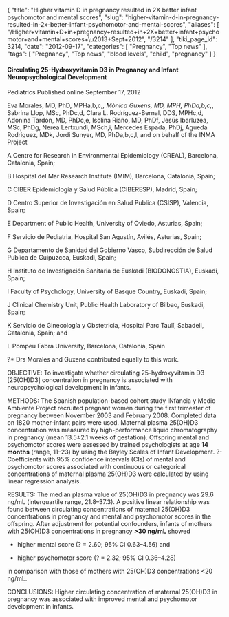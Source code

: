 {
    "title": "Higher vitamin D in pregnancy resulted in 2X better infant psychomotor and mental scores",
    "slug": "higher-vitamin-d-in-pregnancy-resulted-in-2x-better-infant-psychomotor-and-mental-scores",
    "aliases": [
        "/Higher+vitamin+D+in+pregnancy+resulted+in+2X+better+infant+psychomotor+and+mental+scores+\u2013+Sept+2012",
        "/3214"
    ],
    "tiki_page_id": 3214,
    "date": "2012-09-17",
    "categories": [
        "Pregnancy",
        "Top news"
    ],
    "tags": [
        "Pregnancy",
        "Top news",
        "blood levels",
        "child",
        "pregnancy"
    ]
}


#### Circulating 25-Hydroxyvitamin D3 in Pregnancy and Infant Neuropsychological Development

Pediatrics Published online September 17, 2012

Eva Morales, MD, PhD, MPHa,b,c,*, Mònica Guxens, MD, MPH, PhDa,b,c,*, Sabrina Llop, MSc, PhDc,d, Clara L. Rodríguez-Bernal, DDS, MPHc,d, Adonina Tardón, MD, PhDc,e, Isolina Riaño, MD, PhDf, Jesús Ibarluzea, MSc, PhDg, Nerea Lertxundi, MSch,i, Mercedes Espada, PhDj, Agueda Rodriguez, MDk, Jordi Sunyer, MD, PhDa,b,c,l, and on behalf of the INMA Project

A Centre for Research in Environmental Epidemiology (CREAL), Barcelona, Catalonia, Spain;

B Hospital del Mar Research Institute (IMIM), Barcelona, Catalonia, Spain;

C CIBER Epidemiología y Salud Pública (CIBERESP), Madrid, Spain;

D Centro Superior de Investigación en Salud Publica (CSISP), Valencia, Spain;

E Department of Public Health, University of Oviedo, Asturias, Spain;

F Servicio de Pediatria, Hospital San Agustín, Avilés, Asturias, Spain;

G Departamento de Sanidad del Gobierno Vasco, Subdirección de Salud Publica de Guipuzcoa, Euskadi, Spain;

H Instituto de Investigación Sanitaria de Euskadi (BIODONOSTIA), Euskadi, Spain;

I Faculty of Psychology, University of Basque Country, Euskadi, Spain;

J Clinical Chemistry Unit, Public Health Laboratory of Bilbao, Euskadi, Spain;

K Servicio de Ginecología y Obstetricia, Hospital Parc Taulí, Sabadell, Catalonia, Spain; and

L Pompeu Fabra University, Barcelona, Catalonia, Spain

?* Drs Morales and Guxens contributed equally to this work.

OBJECTIVE: To investigate whether circulating 25-hydroxyvitamin D3 <span>[25(OH)D3]</span> concentration in pregnancy is associated with neuropsychological development in infants.

METHODS: The Spanish population-based cohort study INfancia y Medio Ambiente Project recruited pregnant women during the first trimester of pregnancy between November 2003 and February 2008. Completed data on 1820 mother-infant pairs were used. Maternal plasma 25(OH)D3 concentration was measured by high-performance liquid chromatography in pregnancy (mean 13.5±2.1 weeks of gestation). Offspring mental and psychomotor scores were assessed by trained psychologists at age  **14 months**  (range, 11–23) by using the Bayley Scales of Infant Development. ?-Coefficients with 95% confidence intervals (CIs) of mental and psychomotor scores associated with continuous or categorical concentrations of maternal plasma 25(OH)D3 were calculated by using linear regression analysis.

RESULTS: The median plasma value of 25(OH)D3 in pregnancy was 29.6 ng/mL (interquartile range, 21.8–37.3). A positive linear relationship was found between circulating concentrations of maternal 25(OH)D3 concentrations in pregnancy and mental and psychomotor scores in the offspring. After adjustment for potential confounders, infants of mothers with 25(OH)D3 concentrations in pregnancy  **>30 ng/mL**  showed 

* higher mental score (? = 2.60; 95% CI 0.63–4.56) and 

* higher psychomotor score (? = 2.32; 95% CI 0.36–4.28) 

in comparison with those of mothers with 25(OH)D3 concentrations <20 ng/mL.

CONCLUSIONS: Higher circulating concentration of maternal 25(OH)D3 in pregnancy was associated with improved mental and psychomotor development in infants.